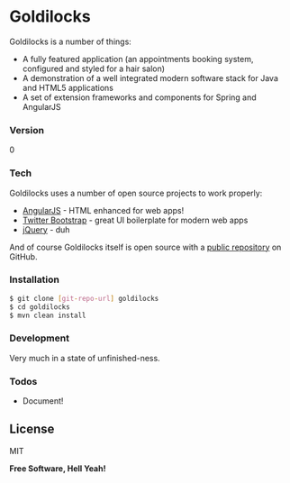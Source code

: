 # Goldilocks

Goldilocks is a number of things:

  - A fully featured application (an appointments booking system, configured and styled for a hair salon)
  - A demonstration of a well integrated modern software stack for Java and HTML5 applications
  - A set of extension frameworks and components for Spring and AngularJS

### Version
0

### Tech

Goldilocks uses a number of open source projects to work properly:

* [AngularJS] - HTML enhanced for web apps!
* [Twitter Bootstrap] - great UI boilerplate for modern web apps
* [jQuery] - duh

And of course Goldilocks itself is open source with a [public repository][github-repo-web]
 on GitHub.

### Installation
```sh
$ git clone [git-repo-url] goldilocks
$ cd goldilocks
$ mvn clean install
```


### Development

Very much in a state of unfinished-ness. 

### Todos

 - Document!

License
----

MIT


**Free Software, Hell Yeah!**

[//]: # (These are reference links used in the body of this note and get stripped out when the markdown processor does it's job)


   [github-repo-web]: <https://github.com/antonywilkins/goldilocks/>
   [git-repo-url]: <https://github.com/antonywilkins/goldilocks.git>
   
   [Twitter Bootstrap]: <http://twitter.github.com/bootstrap/>
   [jQuery]: <http://jquery.com>
   [AngularJS]: <http://angularjs.org>


